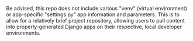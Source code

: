 Be advised, this repo does not include various "venv" (virtual environment) or app-specific "settings.py" app information and parameters. This is to allow for a relatively brief project repository, allowing users to pull content into properly-generated Django apps on their respective, local developer environments.
